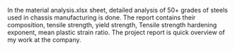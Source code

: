 In the material analysis.xlsx sheet, detailed analysis of 50+ grades of steels used in chassis manufacturing is done. The report contains their composition, tensile strength, yield strength, Tensile strength hardening exponent, mean plastic strain ratio.
The project report is quick overview of my work at the company.
